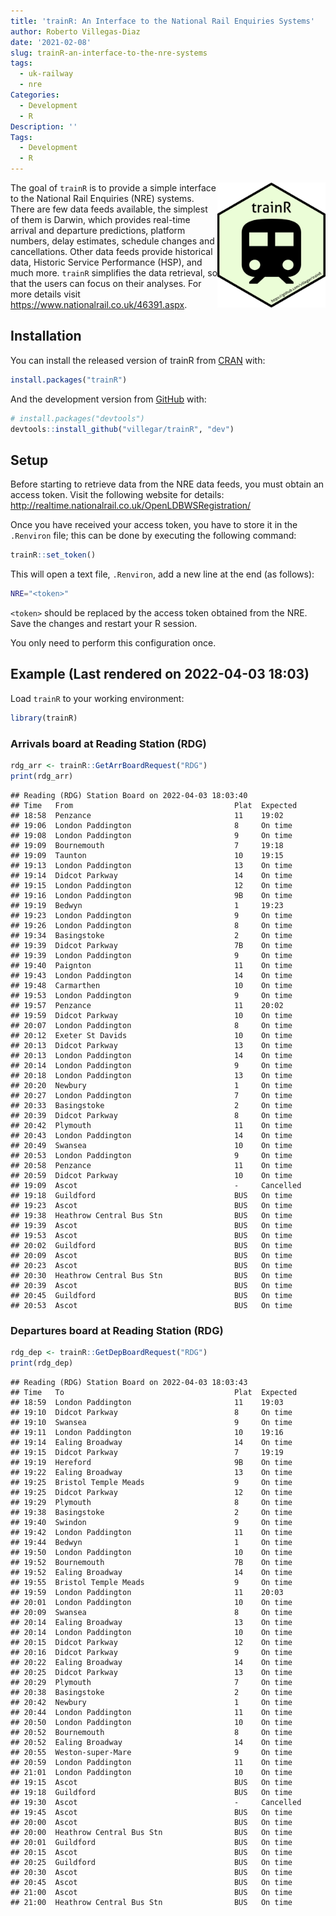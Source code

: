 ```yaml
---
title: 'trainR: An Interface to the National Rail Enquiries Systems'
author: Roberto Villegas-Diaz
date: '2021-02-08'
slug: trainR-an-interface-to-the-nre-systems
tags:
  - uk-railway
  - nre
Categories:
  - Development
  - R
Description: ''
Tags:
  - Development
  - R
---
```


<img src="https://raw.githubusercontent.com/villegar/trainR/main/inst/images/logo.png" alt="logo" align="right" height=200px/>

The goal of `trainR` is to provide a simple interface to the 
National Rail Enquiries (NRE) systems. There are few data feeds 
available, the simplest of them is Darwin, which provides real-time 
arrival and departure predictions, platform numbers, delay estimates, 
schedule changes and cancellations. Other data feeds provide historical 
data, Historic Service Performance (HSP), and much more. `trainR` 
simplifies the data retrieval, so that the users can focus on their 
analyses. For more details visit 
https://www.nationalrail.co.uk/46391.aspx.

## Installation

You can install the released version of trainR from [CRAN](https://CRAN.R-project.org) with:

``` r
install.packages("trainR")
```

And the development version from [GitHub](https://github.com/) with:

``` r
# install.packages("devtools")
devtools::install_github("villegar/trainR", "dev")
```

## Setup
Before starting to retrieve data from the NRE data feeds, you must obtain an access token. 
Visit the following website for details: http://realtime.nationalrail.co.uk/OpenLDBWSRegistration/

Once you have received your access token, you have to store it in the `.Renviron` file; this can be 
done by executing the following command:


```r
trainR::set_token()
```

This will open a text file, `.Renviron`, add a new line at the end (as follows):

```bash
NRE="<token>"
```

`<token>` should be replaced by the access token obtained from the NRE. Save the changes and restart 
your R session.

You only need to perform this configuration once.

## Example (Last rendered on 2022-04-03 18:03)

Load `trainR` to your working environment:

```r
library(trainR)
```

### Arrivals board at Reading Station (RDG)


```r
rdg_arr <- trainR::GetArrBoardRequest("RDG")
print(rdg_arr)
```

```
## Reading (RDG) Station Board on 2022-04-03 18:03:40
## Time   From                                    Plat  Expected
## 18:58  Penzance                                11    19:02
## 19:06  London Paddington                       8     On time
## 19:08  London Paddington                       9     On time
## 19:09  Bournemouth                             7     19:18
## 19:09  Taunton                                 10    19:15
## 19:13  London Paddington                       13    On time
## 19:14  Didcot Parkway                          14    On time
## 19:15  London Paddington                       12    On time
## 19:16  London Paddington                       9B    On time
## 19:19  Bedwyn                                  1     19:23
## 19:23  London Paddington                       9     On time
## 19:26  London Paddington                       8     On time
## 19:34  Basingstoke                             2     On time
## 19:39  Didcot Parkway                          7B    On time
## 19:39  London Paddington                       9     On time
## 19:40  Paignton                                11    On time
## 19:43  London Paddington                       14    On time
## 19:48  Carmarthen                              10    On time
## 19:53  London Paddington                       9     On time
## 19:57  Penzance                                11    20:02
## 19:59  Didcot Parkway                          10    On time
## 20:07  London Paddington                       8     On time
## 20:12  Exeter St Davids                        10    On time
## 20:13  Didcot Parkway                          13    On time
## 20:13  London Paddington                       14    On time
## 20:14  London Paddington                       9     On time
## 20:18  London Paddington                       13    On time
## 20:20  Newbury                                 1     On time
## 20:27  London Paddington                       7     On time
## 20:33  Basingstoke                             2     On time
## 20:39  Didcot Parkway                          8     On time
## 20:42  Plymouth                                11    On time
## 20:43  London Paddington                       14    On time
## 20:49  Swansea                                 10    On time
## 20:53  London Paddington                       9     On time
## 20:58  Penzance                                11    On time
## 20:59  Didcot Parkway                          10    On time
## 19:09  Ascot                                   -     Cancelled
## 19:18  Guildford                               BUS   On time
## 19:23  Ascot                                   BUS   On time
## 19:38  Heathrow Central Bus Stn                BUS   On time
## 19:39  Ascot                                   BUS   On time
## 19:53  Ascot                                   BUS   On time
## 20:02  Guildford                               BUS   On time
## 20:09  Ascot                                   BUS   On time
## 20:23  Ascot                                   BUS   On time
## 20:30  Heathrow Central Bus Stn                BUS   On time
## 20:39  Ascot                                   BUS   On time
## 20:45  Guildford                               BUS   On time
## 20:53  Ascot                                   BUS   On time
```

### Departures board at Reading Station (RDG)


```r
rdg_dep <- trainR::GetDepBoardRequest("RDG")
print(rdg_dep)
```

```
## Reading (RDG) Station Board on 2022-04-03 18:03:43
## Time   To                                      Plat  Expected
## 18:59  London Paddington                       11    19:03
## 19:10  Didcot Parkway                          8     On time
## 19:10  Swansea                                 9     On time
## 19:11  London Paddington                       10    19:16
## 19:14  Ealing Broadway                         14    On time
## 19:15  Didcot Parkway                          7     19:19
## 19:19  Hereford                                9B    On time
## 19:22  Ealing Broadway                         13    On time
## 19:25  Bristol Temple Meads                    9     On time
## 19:25  Didcot Parkway                          12    On time
## 19:29  Plymouth                                8     On time
## 19:38  Basingstoke                             2     On time
## 19:40  Swindon                                 9     On time
## 19:42  London Paddington                       11    On time
## 19:44  Bedwyn                                  1     On time
## 19:50  London Paddington                       10    On time
## 19:52  Bournemouth                             7B    On time
## 19:52  Ealing Broadway                         14    On time
## 19:55  Bristol Temple Meads                    9     On time
## 19:59  London Paddington                       11    20:03
## 20:01  London Paddington                       10    On time
## 20:09  Swansea                                 8     On time
## 20:14  Ealing Broadway                         13    On time
## 20:14  London Paddington                       10    On time
## 20:15  Didcot Parkway                          12    On time
## 20:16  Didcot Parkway                          9     On time
## 20:22  Ealing Broadway                         14    On time
## 20:25  Didcot Parkway                          13    On time
## 20:29  Plymouth                                7     On time
## 20:38  Basingstoke                             2     On time
## 20:42  Newbury                                 1     On time
## 20:44  London Paddington                       11    On time
## 20:50  London Paddington                       10    On time
## 20:52  Bournemouth                             8     On time
## 20:52  Ealing Broadway                         14    On time
## 20:55  Weston-super-Mare                       9     On time
## 20:59  London Paddington                       11    On time
## 21:01  London Paddington                       10    On time
## 19:15  Ascot                                   BUS   On time
## 19:18  Guildford                               BUS   On time
## 19:30  Ascot                                   -     Cancelled
## 19:45  Ascot                                   BUS   On time
## 20:00  Ascot                                   BUS   On time
## 20:00  Heathrow Central Bus Stn                BUS   On time
## 20:01  Guildford                               BUS   On time
## 20:15  Ascot                                   BUS   On time
## 20:25  Guildford                               BUS   On time
## 20:30  Ascot                                   BUS   On time
## 20:45  Ascot                                   BUS   On time
## 21:00  Ascot                                   BUS   On time
## 21:00  Heathrow Central Bus Stn                BUS   On time
```
